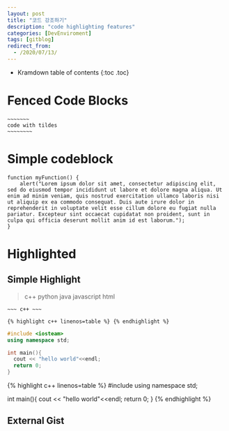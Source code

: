 ```yaml
---
layout: post
title: "코드 강조하기"
description: "code highlighting features"
categories: [DevEnviroment]
tags: [gitblog]
redirect_from:
  - /2020/07/13/
---
```


* Kramdown table of contents
{:toc .toc}

# Fenced Code Blocks

~~~~~~~~~~~~
~~~~~~~
code with tildes
~~~~~~~~
~~~~~~~~~~~~~~~~~~

# Simple codeblock

    function myFunction() {
        alert("Lorem ipsum dolor sit amet, consectetur adipiscing elit, sed do eiusmod tempor incididunt ut labore et dolore magna aliqua. Ut enim ad minim veniam, quis nostrud exercitation ullamco laboris nisi ut aliquip ex ea commodo consequat. Duis aute irure dolor in reprehenderit in voluptate velit esse cillum dolore eu fugiat nulla pariatur. Excepteur sint occaecat cupidatat non proident, sunt in culpa qui officia deserunt mollit anim id est laborum.");
    }


# Highlighted
## Simple Highlight

> c++ python java javascript html

`~~~ c++ ~~~`
  
`{% highlight c++ linenos=table %} {% endhighlight %}`


~~~ c++
#include <iosteam>
using namespace std;

int main(){
  cout << "hello world"<<endl;
  return 0;
}
~~~

{% highlight c++ linenos=table %}
#include <iosteam>
using namespace std;

int main(){
  cout << "hello world"<<endl;
  return 0;
}
{% endhighlight %}


## External Gist

<script src="https://gist.github.com/yizeng/9b871ad619e6dcdcc0545cac3101f361.js"></script>
